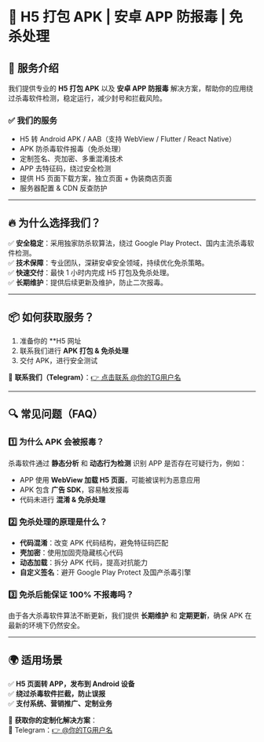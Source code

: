 # 🚀 H5 打包 APK | 安卓 APP 防报毒 | 免杀处理

## 📌 服务介绍
我们提供专业的 **H5 打包 APK** 以及 **安卓 APP 防报毒** 解决方案，帮助你的应用绕过杀毒软件检测，稳定运行，减少封号和拦截风险。

### ✅ **我们的服务**
- H5 转 Android APK / AAB（支持 WebView / Flutter / React Native）
- APK 防杀毒软件报毒（免杀处理）
- 定制签名、壳加密、多重混淆技术
- APP 去特征码，绕过安全检测
- 提供 H5 页面下载方案，独立页面 + 伪装商店页面
- 服务器配置 & CDN 反查防护

---

## 🔥 为什么选择我们？
✅ **安全稳定**：采用独家防杀软算法，绕过 Google Play Protect、国内主流杀毒软件检测。  
✅ **技术保障**：专业团队，深耕安卓安全领域，持续优化免杀策略。  
✅ **快速交付**：最快 1 小时内完成 H5 打包及免杀处理。  
✅ **长期维护**：提供后续更新及维护，防止二次报毒。  

---

## 📦 如何获取服务？
1. 准备你的 **H5 网址 
2. 联系我们进行 **APK 打包 & 免杀处理**
3. 交付 APK，进行安全测试

📩 **联系我们（Telegram）**：[👉 点击联系 @你的TG用户名](https://t.me/moon7877)  

---

## 🔍 常见问题（FAQ）
### 1️⃣ 为什么 APK 会被报毒？
杀毒软件通过 **静态分析** 和 **动态行为检测** 识别 APP 是否存在可疑行为，例如：
- APP 使用 **WebView 加载 H5 页面**，可能被误判为恶意应用
- APK 包含 **广告 SDK**，容易触发报毒
- 代码未进行 **混淆 & 免杀处理**

### 2️⃣ 免杀处理的原理是什么？
- **代码混淆**：改变 APK 代码结构，避免特征码匹配
- **壳加密**：使用加固壳隐藏核心代码
- **动态加载**：拆分 APK 代码，提高对抗能力
- **自定义签名**：避开 Google Play Protect 及国产杀毒引擎

### 3️⃣ 免杀后能保证 100% 不报毒吗？
由于各大杀毒软件算法不断更新，我们提供 **长期维护** 和 **定期更新**，确保 APK 在最新的环境下仍然安全。

---

## 🌍 适用场景
✅ **H5 页面转 APP，发布到 Android 设备**  
✅ **绕过杀毒软件拦截，防止误报**  
✅ **支付系统、营销推广、定制业务**  

💬 **获取你的定制化解决方案**：  
📩 Telegram：[👉 @你的TG用户名](https://t.me/moon7877)
